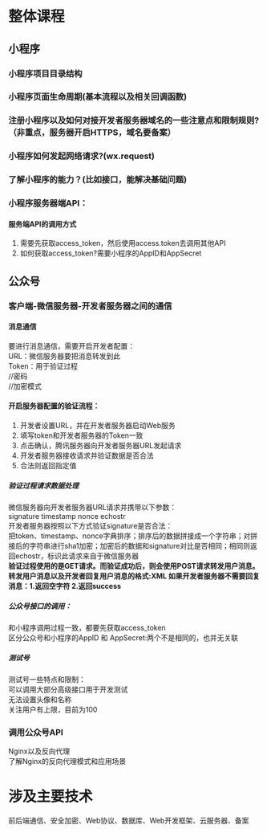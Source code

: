 # 整体课程  
## 小程序    
### 小程序项目目录结构  
### 小程序页面生命周期(基本流程以及相关回调函数)  
### 注册小程序以及如何对接开发者服务器域名的一些注意点和限制规则?（非重点，服务器开启HTTPS，域名要备案）  
### 小程序如何发起网络请求?(wx.request)   
### 了解小程序的能力？(比如接口，能解决基础问题)
### 小程序服务器端API：  
#### 服务端API的调用方式  
1. 需要先获取access_token，然后使用access.token去调用其他API  
2. 如何获取access_token?需要小程序的AppID和AppSecret  
    

## 公众号  
### 客户端-微信服务器-开发者服务器之间的通信    
#### 消息通信  
要进行消息通信，需要开启开发者配置：  
URL：微信服务器要把消息转发到此  
Token：用于验证过程  
//密码  
//加密模式  
#### 开启服务器配置的验证流程：  
1. 开发者设置URL，并在开发者服务器启动Web服务  
2. 填写token和开发者服务器的Token一致  
3. 点击确认，腾讯服务器向开发者服务器URL发起请求
4. 开发者服务器接收请求并验证数据是否合法  
5. 合法则返回指定值  
##### 验证过程请求数据处理  
微信服务器向开发者服务器URL请求并携带以下参数：  
signature timestamp nonce echostr  
开发者服务器按照以下方式验证signature是否合法：  
把token、timestamp、nonce字典排序；排序后的数据拼接成一个字符串；对拼接后的字符串进行sha1加密；加密后的数据和signature对比是否相同；相同则返回echostr，标识此请求来自于微信服务器  
**验证过程使用的是GET请求。而验证成功后，则会使用POST请求转发用户消息。  
转发用户消息以及开发者回复用户消息的格式:XML 
如果开发者服务器不需要回复消息：1.返回空字符 2.返回success**
##### 公众号接口的调用：  
和小程序调用过程一致，都要先获取access_token  
区分公众号和小程序的AppID 和 AppSecret:两个不是相同的，也并无关联  
##### 测试号  
测试号一些特点和限制：  
可以调用大部分高级接口用于开发测试  
无法设置头像和名称  
关注用户有上限，目前为100
### 调用公众号API  

Nginx以及反向代理  
了解Nginx的反向代理模式和应用场景  

# 涉及主要技术  
前后端通信、安全加密、Web协议、数据库、Web开发框架、云服务器、备案